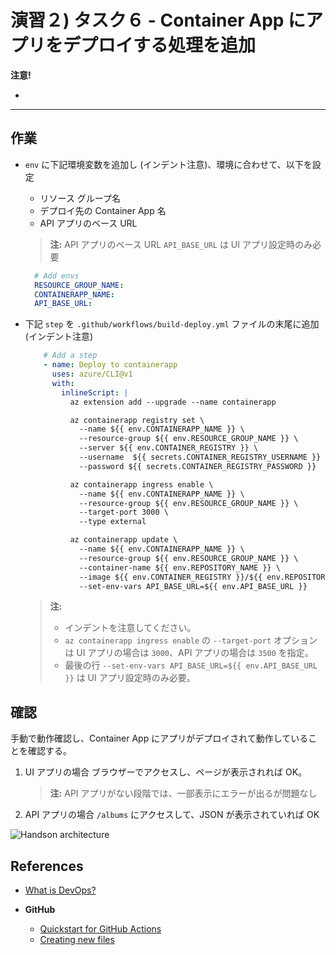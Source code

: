 # 演習２)  タスク６ - Container App にアプリをデプロイする処理を追加

**注意!**

- 

---

## 作業
- `env` に下記環境変数を追加し (インデント注意)、環境に合わせて、以下を設定
  - リソース グループ名
  - デプロイ先の Container App 名
  - API アプリのベース URL
  > **注:** API アプリのベース URL `API_BASE_URL` は UI アプリ設定時のみ必要

  ```yaml
    # Add envs
    RESOURCE_GROUP_NAME: 
    CONTAINERAPP_NAME: 
    API_BASE_URL:
  ```
- 下記 `step` を `.github/workflows/build-deploy.yml` ファイルの末尾に追加 (インデント注意)

  ```yaml
      # Add a step
      - name: Deploy to containerapp
        uses: azure/CLI@v1
        with:
          inlineScript: |
            az extension add --upgrade --name containerapp

            az containerapp registry set \
              --name ${{ env.CONTAINERAPP_NAME }} \
              --resource-group ${{ env.RESOURCE_GROUP_NAME }} \
              --server ${{ env.CONTAINER_REGISTRY }} \
              --username  ${{ secrets.CONTAINER_REGISTRY_USERNAME }} \
              --password ${{ secrets.CONTAINER_REGISTRY_PASSWORD }}

            az containerapp ingress enable \
              --name ${{ env.CONTAINERAPP_NAME }} \
              --resource-group ${{ env.RESOURCE_GROUP_NAME }} \
              --target-port 3000 \
              --type external

            az containerapp update \
              --name ${{ env.CONTAINERAPP_NAME }} \
              --resource-group ${{ env.RESOURCE_GROUP_NAME }} \
              --container-name ${{ env.REPOSITORY_NAME }} \
              --image ${{ env.CONTAINER_REGISTRY }}/${{ env.REPOSITORY_NAME }}:${{ github.sha }} \
              --set-env-vars API_BASE_URL=${{ env.API_BASE_URL }}
  ```
  > **注:**
  >
  > - インデントを注意してください。
  > - `az containerapp ingress enable` の `--target-port` オプションは UI アプリの場合は `3000`、API アプリの場合は `3500` を指定。
  > - 最後の行 `--set-env-vars API_BASE_URL=${{ env.API_BASE_URL }}` は UI アプリ設定時のみ必要。

## 確認
手動で動作確認し、Container App にアプリがデプロイされて動作していることを確認する。
1. UI アプリの場合
ブラウザーでアクセスし、ページが表示されれば OK。
   > **注:** API アプリがない段階では、一部表示にエラーが出るが問題なし
1. API アプリの場合
`/albums` にアクセスして、JSON が表示されていれば OK

![Handson architecture](../images/sample-architecture.png)

## References

- <a href="https://docs.microsoft.com/devops/what-is-devops" target="_blank">What is DevOps?</a>

- **GitHub**

    - <a href="https://docs.github.com/en/actions/quickstart" target="_blank">Quickstart for GitHub Actions</a>
    - <a href="https://docs.github.com/en/repositories/working-with-files/managing-files/creating-new-files" target="_blank">Creating new files</a>
